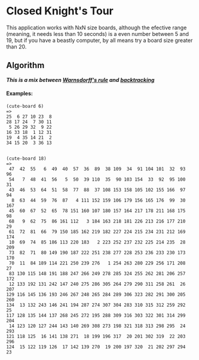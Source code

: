 # Closed Knight's Tour

This application works with NxN size boards, although the efective range (meaning, it needs less than 10 seconds) is a even number between 5 and 19, but if you have a beastly computer, by all means try a board size greater than 20. 

## Algorithm
__***This is a mix between [Warnsdorff's rule](https://en.wikipedia.org/wiki/Knight%27s_tour#Warnsdorf.27s_rule) and [backtracking](https://en.wikipedia.org/wiki/Backtracking)***__

#### Examples:
```
(cute-board 6)
=>
25  6 27 10 23  8
28 17 24  7 30 11
 5 26 29 32  9 22
16 33 18  1 12 31
19  4 35 14 21  2
34 15 20  3 36 13

 
(cute-board 18)
=>            
 47  42  55   6  49  40  57  36  89  38 109  34  91 104 101  32  93  96
 54   7  48  41  56   5  50  39 110  35  90 103 154  33  92  95 100  31
 43  46  53  64  51  58  77  88  37 108 153 158 105 102 155 166  97  94
  8  63  44  59  76  87   4 111 152 159 106 179 156 165 176  99  30 167
 45  60  67  52  65  78 151 160 107 180 157 164 217 178 211 168 175  98
 68   9  62  75  86 161 112   3 184 163 218 181 226 213 216 177 210  29
 61  72  81  66  79 150 185 162 219 182 227 224 215 234 231 212 169 174
 10  69  74  85 186 113 220 183   2 223 252 237 232 225 214 235  28 209
 73  82  71  80 149 190 187 222 251 238 277 228 253 236 233 230 173 170
 70  11  84 189 114 221 250 239 276   1 254 263 280 229 256 171 208  27
 83 130 115 148 191 188 247 266 249 278 285 324 255 262 281 206 257 172
 12 133 192 131 242 147 240 275 286 305 264 279 290 311 258 261  26 207
129 116 145 136 193 246 267 248 265 284 289 306 323 282 291 300 205 260
134  13 132 243 146 241 194 287 274 307 304 283 310 315 312 259 292  25
117 128 135 144 137 268 245 272 195 288 309 316 303 322 301 314 299 204
 14 123 120 127 244 143 140 269 308 273 198 321 318 313 298 295  24 293
121 118 125  16 141 138 271  18 199 196 317  20 201 302 319  22 203 296
124  15 122 119 126  17 142 139 270  19 200 197 320  21 202 297 294  23
```
